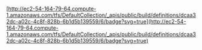 [http://ec2-54-164-79-64.compute-1.amazonaws.com/tfs/DefaultCollection/_apis/public/build/definitions/dcaa32dc-a02c-4c8f-828b-6b1d5b139559/6/badge?svg=true](http://ec2-54-164-79-64.compute-1.amazonaws.com/tfs/DefaultCollection/_apis/public/build/definitions/dcaa32dc-a02c-4c8f-828b-6b1d5b139559/6/badge?svg=true)
